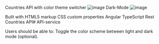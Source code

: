 Countries API with color theme switcher
![image](https://github.com/user-attachments/assets/3dbe9d35-7551-45d9-a44e-be591dfc932c)
Dark-Mode
![image](https://github.com/user-attachments/assets/8bc17463-e421-4f42-b37d-63f17f90bf82)




Built with
HTML5 markup
CSS custom properties
Angular
TypeScript
Rest Countries API# API-service

Users should be able to:
Toggle the color scheme between light and dark mode (optional).
